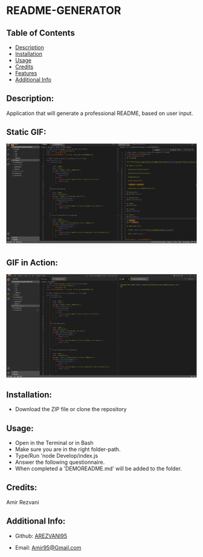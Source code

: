 # README-GENERATOR

## Table of Contents

- [Description](#description)
- [Installation](#installation)
- [Usage](#usage)
- [Credits](#Credits)
- [Features](#features)
- [Additional Info](#additional-info)

## Description:
Application that will generate a professional README, based on user input.

## Static GIF:
![Displaying-Code](Develop/img/Idle%20Code%20Github.gif)

## GIF in Action:
![Code-Presentation](Develop/img/Code%20in%20action.gif)

## Installation:
- Download the ZIP file or clone the repository

## Usage:
- Open in the Terminal or in Bash
- Make sure you are in the right folder-path.
- Type/Run 'node Develop/index.js
- Answer the following questionnaire.
- When completed a 'DEMOREADME.md' will be added to the folder.

## Credits:
Amir Rezvani

## Additional Info:

- Github: [AREZVANI95](https://github.com/AREZVANI95)

- Email: Amir95@Gmail.com